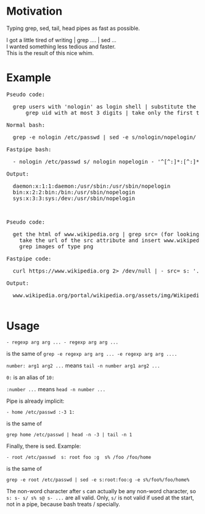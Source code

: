 Motivation
==========

Typing grep, sed, tail, head pipes as fast as possible.  

I got a little tired of writing | grep .... | sed ...  
I wanted something less tedious and faster.  
This is the result of this nice whim.  

Example
=======

<pre>
Pseudo code:
    
  grep users with 'nologin' as login shell | substitute the string 'nologin' with 'nopelogin' |
      grep uid with at most 3 digits | take only the first three lines

Normal bash:

  grep -e nologin /etc/passwd | sed -e s/nologin/nopelogin/ | grep '^[^:]*:[^:]*:[^:]\{,3\}:' | head -n 3

Fastpipe bash:

  - nologin /etc/passwd s/ nologin nopelogin - '^[^:]*:[^:]*:[^:]\{,3\}:' :3

Output:

  daemon:x:1:1:daemon:/usr/sbin:/usr/sbin/nopelogin
  bin:x:2:2:bin:/bin:/usr/sbin/nopelogin
  sys:x:3:3:sys:/dev:/usr/sbin/nopelogin

</pre>  

<pre>

Pseudo code:

  get the html of www.wikipedia.org | grep src= (for looking for lines with src="") |
    take the url of the src attribute and insert www.wikipedia.org/ at the beginning of the url |
    grep images of type png
    
Fastpipe code:

  curl https://www.wikipedia.org 2> /dev/null | - src= s: '.*src="\([^"]*\)".*' '\1' s: ^ www.wikipedia.org/ - '\.png$' -i

Output:

  www.wikipedia.org/portal/wikipedia.org/assets/img/Wikipedia-logo-v2.png

</pre>

Usage
=====

`- regexp arg arg ... - regexp arg arg ...`  

is the same of `grep -e regexp arg arg ... -e regexp arg arg ....`  

`number: arg1 arg2 ...`  means `tail -n number arg1 arg2 ...`

`0:` is an alias of `10:`  

`:number ...` means `head -n number ...`  

Pipe is already implicit:

`- home /etc/passwd :-3 1:`  

is the same of  

`grep home /etc/passwd | head -n -3 | tail -n 1`  

Finally, there is sed. Example:  

```
- root /etc/passwd  s: root foo :g  s% /foo /foo/home
```  

is the same of  

```
grep -e root /etc/passwd | sed -e s:root:foo:g -e s%/foo%/foo/home%
```  

The non-word character after `s` can actually be any non-word character, so `s: s- s/ s% s@ s- ...` are all valid. Only, `s/` is not valid if used at the start, not in a pipe, because bash treats / specially.  


